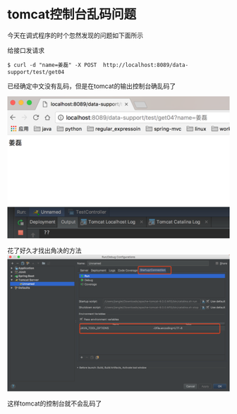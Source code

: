 # tomcat控制台乱码问题

今天在调式程序的时个忽然发现的问题如下面所示

给接口发请求

```
$ curl -d "name=姜磊" -X POST  http://localhost:8089/data-support/test/get04
```

已经确定中文没有乱码，但是在tomcat的输出控制台确乱码了

![](/assets/1505980274036.png)

花了好久才找出角决的方法
![](/assets/1505980556047.png)

这样tomcat的控制台就不会乱码了

